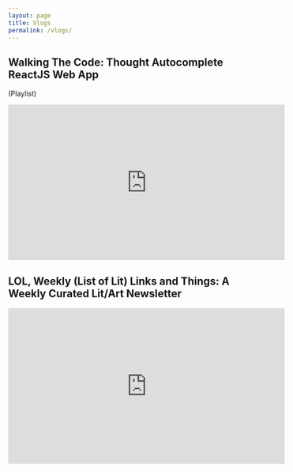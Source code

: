 ```yaml
---
layout: page
title: Vlogs
permalink: /vlogs/
---
```


## Walking The Code: Thought Autocomplete ReactJS Web App
(Playlist)

<iframe width="560" height="315" src="https://www.youtube.com/embed/videoseries?list=PLbgL79bbUF4XaA9Ip3LVigfCesH9-IyyL" frameborder="0" allowfullscreen></iframe>

## LOL, Weekly (List of Lit) Links and Things: A Weekly Curated Lit/Art Newsletter

<iframe width="560" height="315" src="https://www.youtube.com/embed/videoseries?list=PLbgL79bbUF4UJaIPxI4LYdp0gnrIrlEMM" frameborder="0" allowfullscreen></iframe>